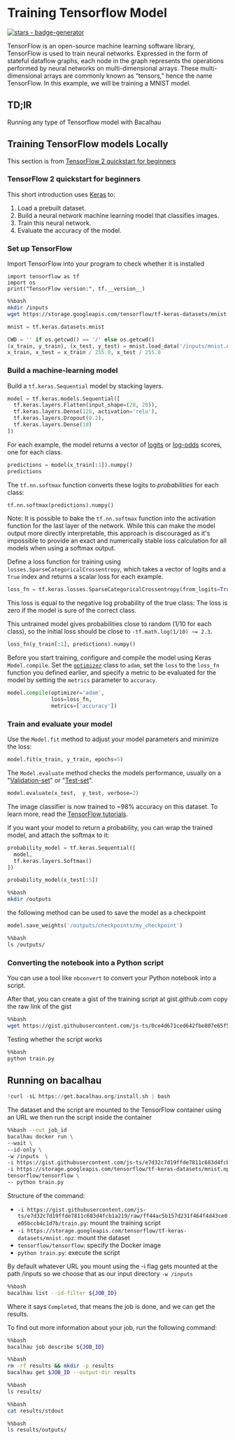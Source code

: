 # Training Tensorflow Model

[![stars - badge-generator](https://img.shields.io/github/stars/bacalhau-project/bacalhau?style=social)](https://github.com/bacalhau-project/bacalhau)

TensorFlow is an open-source machine learning software library, TensorFlow is used to train neural networks. Expressed in the form of stateful dataflow graphs, each node in the graph represents the operations performed by neural networks on multi-dimensional arrays. These multi-dimensional arrays are commonly known as “tensors,” hence the name TensorFlow. In this example, we will be training a MNIST model.

## TD;lR

Running any type of Tensorflow model with Bacalhau

## Training TensorFlow models Locally

This section is from [TensorFlow 2 quickstart for beginners](https://colab.research.google.com/github/tensorflow/docs/blob/master/site/en/tutorials/quickstart/beginner.ipynb)

### TensorFlow 2 quickstart for beginners

This short introduction uses [Keras](https://www.tensorflow.org/guide/keras/overview) to:

1. Load a prebuilt dataset.
2. Build a neural network machine learning model that classifies images.
3. Train this neural network.
4. Evaluate the accuracy of the model.

### Set up TensorFlow

Import TensorFlow into your program to check whether it is installed

```
import tensorflow as tf
import os
print("TensorFlow version:", tf.__version__)
```

```bash
%%bash
mkdir /inputs
wget https://storage.googleapis.com/tensorflow/tf-keras-datasets/mnist.npz -O /inputs/mnist.npz
```

```python
mnist = tf.keras.datasets.mnist

CWD = '' if os.getcwd() == '/' else os.getcwd()
(x_train, y_train), (x_test, y_test) = mnist.load_data('/inputs/mnist.npz')
x_train, x_test = x_train / 255.0, x_test / 255.0
```

### Build a machine-learning model

Build a `tf.keras.Sequential` model by stacking layers.

```python
model = tf.keras.models.Sequential([
  tf.keras.layers.Flatten(input_shape=(28, 28)),
  tf.keras.layers.Dense(128, activation='relu'),
  tf.keras.layers.Dropout(0.2),
  tf.keras.layers.Dense(10)
])
```

For each example, the model returns a vector of [logits](https://developers.google.com/machine-learning/glossary#logits) or [log-odds](https://developers.google.com/machine-learning/glossary#log-odds) scores, one for each class.

```python
predictions = model(x_train[:1]).numpy()
predictions
```

The `tf.nn.softmax` function converts these logits to _probabilities_ for each class:

```python
tf.nn.softmax(predictions).numpy()
```

Note: It is possible to bake the `tf.nn.softmax` function into the activation function for the last layer of the network. While this can make the model output more directly interpretable, this approach is discouraged as it's impossible to provide an exact and numerically stable loss calculation for all models when using a softmax output.

Define a loss function for training using `losses.SparseCategoricalCrossentropy`, which takes a vector of logits and a `True` index and returns a scalar loss for each example.

```python
loss_fn = tf.keras.losses.SparseCategoricalCrossentropy(from_logits=True)
```

This loss is equal to the negative log probability of the true class: The loss is zero if the model is sure of the correct class.

This untrained model gives probabilities close to random (1/10 for each class), so the initial loss should be close to `-tf.math.log(1/10) ~= 2.3`.

```python
loss_fn(y_train[:1], predictions).numpy()
```

Before you start training, configure and compile the model using Keras `Model.compile`. Set the [`optimizer`](https://www.tensorflow.org/api\_docs/python/tf/keras/optimizers) class to `adam`, set the `loss` to the `loss_fn` function you defined earlier, and specify a metric to be evaluated for the model by setting the `metrics` parameter to `accuracy`.

```python
model.compile(optimizer='adam',
              loss=loss_fn,
              metrics=['accuracy'])
```

### Train and evaluate your model

Use the `Model.fit` method to adjust your model parameters and minimize the loss:

```python
model.fit(x_train, y_train, epochs=5)
```

The `Model.evaluate` method checks the models performance, usually on a "[Validation-set](https://developers.google.com/machine-learning/glossary#validation-set)" or "[Test-set](https://developers.google.com/machine-learning/glossary#test-set)".

```python
model.evaluate(x_test,  y_test, verbose=2)
```

The image classifier is now trained to \~98% accuracy on this dataset. To learn more, read the [TensorFlow tutorials](https://www.tensorflow.org/tutorials/).

If you want your model to return a probability, you can wrap the trained model, and attach the softmax to it:

```python
probability_model = tf.keras.Sequential([
  model,
  tf.keras.layers.Softmax()
])
```

```python
probability_model(x_test[:5])
```

```bash
%%bash
mkdir /outputs
```

the following method can be used to save the model as a checkpoint

```python
model.save_weights('/outputs/checkpoints/my_checkpoint')
```

```bash
%%bash
ls /outputs/
```

### Converting the notebook into a Python script

You can use a tool like `nbconvert` to convert your Python notebook into a script.

After that, you can create a gist of the training script at gist.github.com copy the raw link of the gist

```bash
%%bash
wget https://gist.githubusercontent.com/js-ts/0ce4d671ced642fbe807e65f5186ae87/raw/7f28cc497cc1c509661a33b144c0683b8fc97f41/train.py
```

Testing whether the script works

```bash
%%bash
python train.py
```

## Running on bacalhau

```python
!curl -sL https://get.bacalhau.org/install.sh | bash
```

The dataset and the script are mounted to the TensorFlow container using an URL we then run the script inside the container

```bash
%%bash --out job_id
bacalhau docker run \
--wait \
--id-only \
-w /inputs  \
-i https://gist.githubusercontent.com/js-ts/e7d32c7d19ffde7811c683d4fcb1a219/raw/ff44ac5b157d231f464f4d43ce0e05bccb4c1d7b/train.py \
-i https://storage.googleapis.com/tensorflow/tf-keras-datasets/mnist.npz \
tensorflow/tensorflow \
-- python train.py
```

Structure of the command:

* `-i https://gist.githubusercontent.com/js-ts/e7d32c7d19ffde7811c683d4fcb1a219/raw/ff44ac5b157d231f464f4d43ce0e05bccb4c1d7b/train.py`: mount the training script
* `-i https://storage.googleapis.com/tensorflow/tf-keras-datasets/mnist.npz`: mount the dataset
* `tensorflow/tensorflow`: specify the Docker image
* `python train.py`: execute the script

By default whatever URL you mount using the -i flag gets mounted at the path /inputs so we choose that as our input directory `-w /inputs`

```bash
%%bash
bacalhau list --id-filter ${JOB_ID}
```

Where it says `Completed`, that means the job is done, and we can get the results.

To find out more information about your job, run the following command:

```bash
%%bash
bacalhau job describe ${JOB_ID}
```

```bash
%%bash
rm -rf results && mkdir -p results
bacalhau get $JOB_ID --output-dir results
```

```bash
%%bash
ls results/
```

```bash
%%bash
cat results/stdout
```

```bash
%%bash
ls results/outputs/
```
